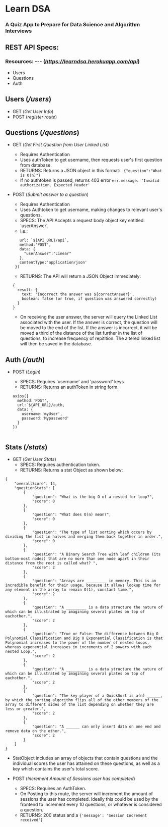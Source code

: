 # Learn DSA
### A Quiz App to Prepare for Data Science and Algorithm Interviews


## REST API Specs:

### Resources:  ---   (*https://learndsa.herokuapp.com/api*)

+ Users
+ Questions
+ Auth

## Users (*/users*)
+ GET (*Get User Info*)
+ POST (*register route*)

## Questions (*/questions*)
+ GET (*Get First Question from User Linked List*)
  * Requires Authentication
  * Uses authToken to get username, then requests user's first question from database.
  * RETURNS: Returns a JSON object in this format: ` {"question":"What is O(n)"}`
  * If no authtoken is passed, returns 403 error `err.message: 'Invalid authorization. Expected Header'`

+ POST (*Submit answer to a question*)
  * Requires Authentication
  * Uses Authtoken to get username, making changes to relevant user's questions.
  * SPECS:  The API Accepts a request body object key entitled: 'userAnswer'.
  * i.e.: 
   ```axios({
      url: `${API_URL}/api`,
      method:'POST',
      data: {
        "userAnswer":"Linear"
      },
      contentType:'application/json'
    })
    ```
  * RETURNS: The API will return a JSON Object immediately: 
  ```
  {
    result: {
      text: 'Incorrect the answer was ${correctAnswer}',
      boolean: false (or true, if question was answered correctly)
    }
  }
    ```

  * On receiving the user answer, the server will query the Linked List associated with the user. If the answer is correct, the question will be moved to the end of the list. If the answer is incorrect, it will be moved a third of the distance of the list further in the list of questions, to increase frequency of repitition. The altered linked list will then be saved in the database.


## Auth (*/auth*)
+ POST (*Login*)
  * SPECS: Requires 'username' and 'password' keys
  * RETURNS: Returns an authToken in string form.

  ```
  axios({
    method:'POST',
    url:`${API_URL}/auth,
    data: {
      username:'myUser',
      password:'Mypassword'
    }
  })


## Stats (*/stats*)
+ GET (*Get User Stats*)
  + SPECS: Requires authentication token.
  + RETURNS: Returns a stat Object as shown below:

```
{
    "overallScore": 14,
    "questionStats": [
        {
            "question": "What is the big O of a nested for loop?",
            "score": 0
        },
        {
            "question": "What does O(n) mean?",
            "score": 0
        },
        {
            "question": "The type of list sorting which occurs by dividing the list in halves and merging them back together in order.",
            "score": 0
        },
        {
            "question": "A Binary Search Tree with leaf children (its bottom-most nodes) that are no more than one node apart in their distance from the root is called what? ",
            "score": 2
        },
        {
            "question": "Arrays are _________ in memory. This is an incredible benefit for their usage, because it allows lookup time for any element in the array to remain O(1), constant time.",
            "score": 2
        },
        {
            "question": "A _________ is a data structure the nature of which can be illustrated by imagining several plates on top of eachother.",
            "score": 2
        },
        {
            "question": "True or False: The difference between Big O Polynomial Classification and Big O Exponential Classification is that Polynomial increases to the power of the number of nested loops, whereas exponential increases in increments of 2 powers with each nested Loop.",
            "score": 2
        },
        {
            "question": "A _________ is a data structure the nature of which can be illustrated by imagining several plates on top of eachother.",
            "score": 2
        },
        {
            "question": "The key player of a QuickSort is a(n) ______, by which the sorting algorithm flips all of the other members of the array to different sides of the list depending on whether they are less or greater.",
            "score": 2
        },
        {
            "question": "A ______ can only insert data on one end and remove data on the other.",
            "score": 2
        }
    ]
}
```
  + StatObject includes an array of objects that contain questions and the individual scores the user has attained on these questions, as well as a key which contains the user's total score.


+ POST (*Increment Amount of Sessions user has completed*) 
  + SPECS: Requires an AuthToken.
  + On Posting to this route, the server will increment the amount of sessions the user has completed. Ideally this could be used by the frontend to increment every 10 questions, or whatever is considered a question. 
  + RETURNS:  200 status and a `{'message': 'Session Increment received'}`
